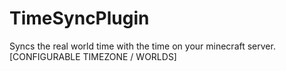 # TimeSyncPlugin
Syncs the real world time with the time on your minecraft server. [CONFIGURABLE TIMEZONE / WORLDS]
